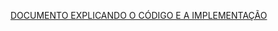 [DOCUMENTO EXPLICANDO O CÓDIGO E A IMPLEMENTAÇÃO](https://github.com/lucvseco/ripe-strawberries-detection/blob/main/Detec%C3%A7%C3%A3o%20de%20Morangos%20Maduros%20implementando%20YOLO.pdf)
